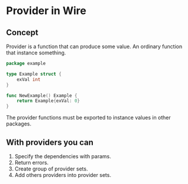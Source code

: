 # Provider in Wire

## Concept

Provider is a function that can produce some value. An ordinary function that instance something.

```go
package example

type Example struct {
    exVal int
}

func NewExample() Example {
    return Example{exVal: 0}
}
```

The provider functions must be exported to instance values in other packages.

## With providers you can

1. Specify the dependencies with params.
2. Return errors.
3. Create group of provider sets.
4. Add others providers into provider sets.
